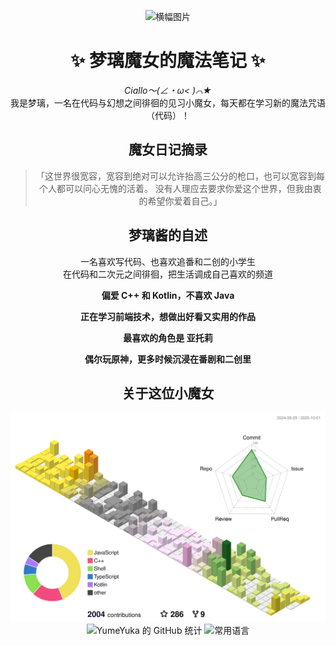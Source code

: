 <div align="center">

![横幅图片](https://r2.yumeyuka.icu/2025/09/30ec9b49fac50e017b72e5ecee27751b.webp)


# ✨ 梦璃魔女的魔法笔记 ✨

*Ciallo～(∠・ω< )⌒★*  
我是梦璃，一名在代码与幻想之间徘徊的见习小魔女，每天都在学习新的魔法咒语（代码）！

## 魔女日记摘录

> 「这世界很宽容，宽容到绝对可以允许抬高三公分的枪口，也可以宽容到每个人都可以问心无愧的活着。
> 没有人理应去要求你爱这个世界，但我由衷的希望你爱着自己。」

## 梦璃酱的自述

一名喜欢写代码、也喜欢追番和二创的小学生  
 在代码和二次元之间徘徊，把生活调成自己喜欢的频道

  **偏爱 C++ 和 Kotlin，不喜欢 Java**
  
  **正在学习前端技术，想做出好看又实用的作品**
  
  **最喜欢的角色是 亚托莉**
  
  **偶尔玩原神，更多时候沉浸在番剧和二创里**

## 关于这位小魔女

</div>
<div align="center">
  <img src="./profile-3d-contrib/profile-season-animate.svg" alt="3D 贡献图动画" />
</div>

<div align="center">
  <img
    height="180"
  src="https://github-readme-stats-one-bice.vercel.app/api?username=YumeYuka&show_icons=true&include_all_commits=true&count_private=true&role=OWNER,ORGANIZATION_MEMBER,COLLABORATOR&bg_color=fff0f6,ffe4ec&title_color=ff69b4&text_color=ea4c89&icon_color=ffb6d5&border_color=ff69b4"
  alt="YumeYuka 的 GitHub 统计"
  />
  <img
    height="180"
    src="https://github-readme-stats.vercel.app/api/top-langs/?username=YumeYuka&layout=compact&hide=html&bg_color=fff0f6,ffe4ec&title_color=ff69b4&text_color=ea4c89&icon_color=ffb6d5&border_color=ff69b4"
    alt="常用语言"
  />
</div>
